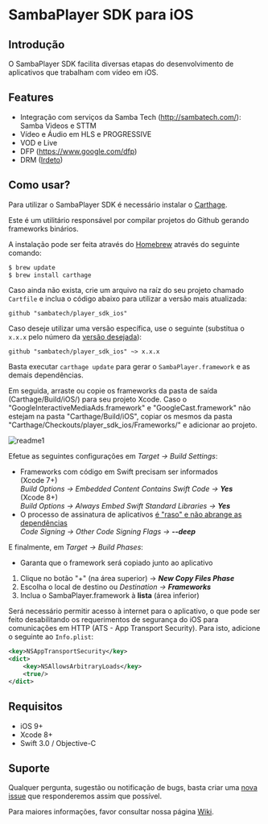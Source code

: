 # SambaPlayer SDK para iOS

## Introdução
O SambaPlayer SDK facilita diversas etapas do desenvolvimento de aplicativos que trabalham com vídeo em iOS.

## Features
- Integração com serviços da Samba Tech (http://sambatech.com/): Samba Videos e STTM
- Vídeo e Áudio em HLS e PROGRESSIVE
- VOD e Live
- DFP (https://www.google.com/dfp)
- DRM ([Irdeto](http://irdeto.com/))

## Como usar?
Para utilizar o SambaPlayer SDK é necessário instalar o [Carthage](https://github.com/Carthage/Carthage).

Este é um utilitário responsável por compilar projetos do Github gerando frameworks binários.

A instalação pode ser feita através do [Homebrew](http://brew.sh/) através do seguinte comando:

```bash
$ brew update
$ brew install carthage
```

Caso ainda não exista, crie um arquivo na raíz do seu projeto chamado `Cartfile` e inclua o código abaixo para utilizar a versão mais atualizada:

```ogdl
github "sambatech/player_sdk_ios"
```
Caso deseje utilizar uma versão específica, use o seguinte (substitua o `x.x.x` pelo número da [versão desejada](https://github.com/sambatech/player_sdk_ios/releases)):
```ogdl
github "sambatech/player_sdk_ios" ~> x.x.x
```

Basta executar `carthage update` para gerar o `SambaPlayer.framework` e as demais dependências.

Em seguida, arraste ou copie os frameworks da pasta de saída (Carthage/Build/iOS/) para seu projeto Xcode. Caso o "GoogleInteractiveMediaAds.framework" e "GoogleCast.framework" não estejam na pasta "Carthage/Build/iOS", copiar os mesmos da pasta "Carthage/Checkouts/player_sdk_ios/Frameworks/" e adicionar ao projeto. 

![readme1](https://cloud.githubusercontent.com/assets/484062/16528649/85e947ce-3f94-11e6-8806-6020775d8d02.gif)

Efetue as seguintes configurações em *Target -> Build Settings*:

- Frameworks com código em Swift precisam ser informados
<br>(Xcode 7+)
<br>*Build Options -> Embedded Content Contains Swift Code -> __Yes__*
<br>(Xcode 8+)
<br>*Build Options -> Always Embed Swift Standard Libraries -> __Yes__*
- O processo de assinatura de aplicativos [é "raso" e não abrange as dependências](http://stackoverflow.com/a/17396143/3688598)
<br>*Code Signing -> Other Code Signing Flags -> __--deep__*

E finalmente, em *Target -> Build Phases*:

- Garanta que o framework será copiado junto ao aplicativo
 1. Clique no botão "+" (na área superior) -> *__New Copy Files Phase__*
 1. Escolha o local de destino ou *Destination -> __Frameworks__*
 1. Inclua o SambaPlayer.framework à __lista__ (área inferior)

Será necessário permitir acesso à internet para o aplicativo, o que pode ser feito desabilitando os requerimentos de segurança do iOS para comunicações em HTTP (ATS - App Transport Security). Para isto, adicione o seguinte ao `Info.plist`:

```xml
<key>NSAppTransportSecurity</key>
<dict>
	<key>NSAllowsArbitraryLoads</key>
	<true/>
</dict>
```
## Requisitos
- iOS 9+
- Xcode 8+
- Swift 3.0 / Objective-C

## Suporte
Qualquer pergunta, sugestão ou notificação de bugs, basta criar uma [nova issue](https://github.com/sambatech/player_sdk_ios/issues/new) que responderemos assim que possível.

Para maiores informações, favor consultar nossa página [Wiki](https://github.com/sambatech/player_sdk_ios/wiki).
